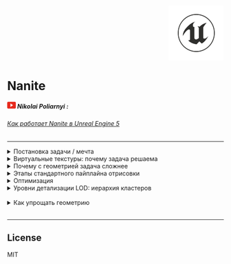 <p align="right">
	<img src="resources/pictures/UnrealEngine-128x128.png" alt="Unreal Engine">
</p>

# Nanite

##### ![Youtube](resources/pictures/Youtube-20x16.png) Nikolai Poliarnyi :
###### *[Как работает Nanite в Unreal Engine 5](https://www.youtube.com/watch?v=ltUzX1IR9JI&ab_channel=NikolaiPoliarnyi)*
- - -

<details>

<summary>Постановка задачи / мечта</summary>

|  | Кино | Игры|
|:------|:------:|:------:|
| Отрисовка | Offline | Realtime ${1\over 60}$ |
| Скорость обработки | Высокое качество | Бюджет качества |
| Подготовка ассетов | **Оригинал** | **Упрощаем assets** |

> Боль игр: Упрощение assets
>> * Время людей
>> * Специфика задачи
>> * Деньги

> Боль кино: Отрисовка
>> * Не хочется долго ждать результата

##### Хотим отдать задачу «упрощение assets» движку Unreal Engine, чтобы удовлетворить все запросы

[//]: # (--- Конец вкладки: Постановка задачи ---)

<br />

</details>

<details>
<summary>Виртуальные текстуры: почему задача решаема</summary>

#### Id Tech
###### Компания, разработавшая популярные игры, засчет технологического прорыва:
> Doom, Quake, <ins>Rage</ins>

###### Они и придумали виртуальные текстуры (ранее назывались Mega Texture, прижилось Virtual Texture)

<br />

<details>
<summary>Mip Map:</summary>

<br />

<details>
<summary>Наглядный пример Mip Map</summary>

![MipMap](https://github.com/furokl/Nanite/blob/main/resources/pictures/MipMap-660x440.png)

[//]: # (--- Конец изображения: Наглядный пример Mip Map ---)

</details>

###### Есть тяжелая по тем меркам текстура ландшафта 16к х 16к
> * ! Не влезает в память видеокарты (VRAM)
> * ! Нужно перерисовывать большой обьем информации

<details>
<summary>

###### (Смотреть изображение)

</summary>

![HighResolutionN1](https://github.com/furokl/Nanite/blob/main/resources/pictures/HighResolutionN1-581x430.png)

[//]: # (--- Конец изображения: Highmap resolution №1 ---)

</details>

<br />

###### * Если объект находится далеко, он может быть не виден персонажу или являться одним пикселем
###### Напрашивается разделить ландшафт на окрестности
> * Рядом с персонажем оригинальное качество
> * По удалению от него уменьшать разрешение
###### *<ins>Mip Map</ins> - Версия текстуры у которой есть разные уровни детализации* 

<details>
<summary>

###### (Смотреть изображение)

</summary>

![HighResolutionN2](https://github.com/furokl/Nanite/blob/main/resources/pictures/HighResolutionN2-579x396.png)

[//]: # (--- Конец изображения: Highmap resolution №2 ---)

</details>

<br />

###### Это все еще не решает проблему с объемом видеопамяти (VRAM)
> ! Теперь необходимо иметь несколько сжатых версий одной и той же текстуры

<details>
<summary>

###### (Смотреть изображение)

</summary>

![HighResolutionN3](https://github.com/furokl/Nanite/blob/main/resources/pictures/HighResolutionN3-681x544.png)

[//]: # (--- Конец изображения: Highmap resolution №3 ---)

</details>

<br />

###### Тогда мы будем хранить в видеопамяти только разбитые окрестности.
> * В конечном итоге должно выйти, что объем видеопамяти равен кол-ву пикселей монитора
> * Перестаем зависить от разрешения текстуры
###### НО
> * ! Мы предполагаем, что можем автоматически определить какие части текстуры нужны
> * ! Мы предполагаем, что кто-то сам положит в видеопамять эти окрестности

<details>
<summary>

###### (Смотреть изображение)

</summary>

![HighResolutionN4](https://github.com/furokl/Nanite/blob/main/resources/pictures/HighResolutionN4-666x516.png)

[//]: # (--- Конец изображения: Highmap resolution №4 ---)

</details>

[//]: # (--- Конец вкладки: Mip Map ---)

</details>

<details>
<summary>Рендер</summary>

###### 1. Первый проход (GPU)
###### Мы смотрим на объект и проецируем его на экран
###### Чтобы скомпенсировать: чем дальше объект от игрока, тем меньше у этого объекта уровень детальности, чтобы пиксель стал сопоставим с пикселем на экране
> * Знаем размер проекции
> * Знаем уровень Mip Map

<details>
<summary>

###### (Смотреть изображение)

</summary>

![RenderN1](https://github.com/furokl/Nanite/blob/main/resources/pictures/RenderN1-590x337.png)

[//]: # (--- Конец изображения: Render №1 ---)

</details>

###### 2. Второй проход (CPU)
###### Процессор смотрит на картину: там перечислено, что нужно для построения кадра
> В Кэше хранится информация о окрестностях, что уже лежат в видеопамяти
>> Если её нет, инициализируем эту информацию.

<details>
<summary>

###### (Смотреть изображение)

</summary>

![RenderN2](https://github.com/furokl/Nanite/blob/main/resources/pictures/RenderN2-741x375.png)

[//]: # (--- Конец изображения: Render №2 ---)

</details>

###### 3. Третий проход
###### Мы гарантировали, что вся информация на картинке прогружена
###### Рисуем виртуальную текстуру на тех уровнях разрешения, на которых нужно с учетом расстояния до персонажа
> Помним, VRAM пропорционально числу пикселей на экране
###### НО
> Гарантирует ли это Readltime? ${1\over 60}$
>> * Все быстро работает за исключением ожидания подгрузки данных в VRAM (пункт 2)
>> * Повезло, если текстура влезла в оперативную память, PCI-E шина может и справится; но <ins>придется ограничивать свободу художника</ins>

<details>
<summary>

###### (Смотреть изображение)

</summary>

![RenderN3](https://github.com/furokl/Nanite/blob/main/resources/pictures/RenderN3-464x345.png)

[//]: # (--- Конец изображения: Render №3 ---)

</details>

###### Что делать?
###### Пусть инициализация подгрузки будет происходить асихронно
###### В свою очередь, прорисовка начнется сразу с тем, что есть
> * Будем всегда держать в VRAM низкодетализированную версию
>> * Если информация о окрестностях есть, заменяем низкодетализированную версию
###### *<ins>Streaming</ins> - Процесс запроса + асихронной подргузки*

[//]: # (--- Конец вкладки: Рендер ---)

</details>

<br />

[//]: # (--- Конец вкладки: Виртуальные текстуры: почему задача решаема ---)

</details>

<details>
<summary>Почему с геометрией задача сложнее</summary>

###### Есть чуйка, что мы можем применить Streaming в том числе к геометрии
###### Однако, стоит отметить, что задача связанная с геометрией не тривиально адаптируется:
> * 2D картинка фильтруема
> * Работаем с регулярной структурой нашей картинки
>> При упрощении 4 пикселя в 1, мы можем просто усреднить их цвет
###### С геометрией мы работаем с большим множеством треугольников
> * Даже если треугольники находятся рядом, мы не можем их упрощать или усреднять

[//]: # (--- Конец вкладки: Почему с геометрией задача сложнее ---)

<br />

</details>

<details>

<summary>Этапы стандартного пайплайна отрисовки</summary>

###### Рассмотрим случай стандартного OpenGL пайплайна
###### (Камера игрока смотрит на вход в пещеру)
###### Видеокарта, с наивной точки зрения, пытается проицировать ВСЮ пещеру на экран, но мы видим лишь ближайшую поверхность

<br />

###### **1. Vertex shader**

<details>
<summary>

###### (Смотреть изображение)

</summary>

![PipelineN1](https://github.com/furokl/Nanite/blob/main/resources/pictures/PipelineN1-464x250.png)

[//]: # (--- Конец изображения: Pipeline №1 ---)

</details>

###### Ближайшую поверхность мы видим из-за Frame buffer / Depth buffer, это еще один виртуальный экран:
> * Вместо цвета храним глубину (float), он же *<ins>Z / depth<</ins>*
> * Побеждает цвет с самой меньшей глубиной
###### Также изображение, находящееся за пределами угла обзора, не будет расчитываться
###### *<ins>Frustum culling</ins> - отсечение геометрии вне видимости игрока*

<br />

<details>
<summary>

###### (Смотреть изображение)

</summary>

![PipelineN2](https://github.com/furokl/Nanite/blob/main/resources/pictures/PipelineN2-218x90.png)

[//]: # (--- Конец изображения: Pipeline №2 ---)

</details>

###### **2. Rasterization**

###### *<ins>Растаризация</ins> - преобразует каждый треугольник в фрагменты (набор пикселей)*
###### У нас есть информация о трех вершинах и нам интересны пиксели находящиеся в треугольнике

<br />

###### **3. Fragment Shader**

###### *<ins>Фрагмент шейдер</ins> - обрабатывает отдельные фрагменты, строя корректное изображение*
###### Шейдер расчитывает такие параметры как:
> * Z
> * UV
> * Color
> * Lighting
>> И на выходе получаем RGB, если победили по <ins>Z-тесту</ins>

[//]: # (--- Конец вкладки: Этапы стандартного пайплайна отрисовки ---)

<br />

</details>

<details>

<summary>Оптимизация</summary>

###### ! Асимптотика Vertex shader вышла O(N), где N - число треугольников, что не может нас устраивать

<details>

<summary>Кластеризация</summary>

###### Объединим треугольники по 128, каждую такую область возьмем в Bounding Box
> * Если Box не подходит - делаем frusting culling для всех треугольников
> * Если Box частично / полностью заходит - рассматриваем треугольники более подробно

<details>
<summary>

###### (Смотреть изображение)

</summary>

![Clustering](https://github.com/furokl/Nanite/blob/main/resources/pictures/Clustering-336x393.png)

[//]: # (--- Конец изображения: Кластеризация ---)

</details>

[//]: # (--- Конец вкладки: Кластеризация ---)

</details>

<details>

<summary>Иерархический Z Buffer</summary>

###### Представим, что у нас появилось видение с различными глубинами
###### Возьмем тот же кластер Bounding Box в Depth Buffer
> * Не нужно делать Вершинный шейдер
> * Не нужно делать Растаризацию
> * ! Нужно обработать большое количество значений Z
###### Тогда продолжаем сжимать изображение до тех пор, пока не дойдем до константного значения, к примеру до 1 или 4 пикселя
> * Теперь можем осуществлять Z-Тест, если провалили проверку, эти 128 треугольников нас не интересуют
> * ! Кто дал буфер глубины?

<details>
<summary>

###### (Смотреть изображение)

</summary>

![HierarhicalBuffer](https://github.com/furokl/Nanite/blob/main/resources/pictures/HierarhicalBuffer-112x30.png)

[//]: # (--- Конец изображения: Иерархический Z Buffer ---)

</details>

###### Проекция кадров в VR:

###### Боль: при быстром движении головой, появлялись микрофризы
###### Каждый кадр - Depth Buffer + RGB
###### Будем не перерисовывать каждый кадр, а менять уже существующий, проецируя основную часть экрана
> + Плавное изображение в движении
> - Дольше отрисовка новых обьектов

<details>
<summary>

###### (Смотреть изображение)

</summary>

![VR](https://github.com/furokl/Nanite/blob/main/resources/pictures/VR-282x198.png)

[//]: # (--- Конец изображения: VR ---)

</details>

###### Точно также, как с VR: применяем иерархический Z Buffer на основе предыдущего кадра
> Удобнее запомнить, какие треугольники победили по Z-Тесту на основной части экрана

[//]: # (--- Конец вкладки: Иерархический Z Buffer ---)

</details>

<details>

<summary>Фрагментный шейдер</summary>

###### Нет смысла расчитывать UV, Color, Lighting, если не победили по Z-Тесту
###### Следовало бы разбить данный шейдер на 2 части:
> * Z-Test
> * Material (UV, Color, Lighting -> RGB)
###### Заметим, что можно оставить растаризацию на первом этапе, для этого надо знать
> * Z
> * Номер объекта
> * Номер треугольника 

[//]: # (--- Конец вкладки: ---)

</details>

[//]: # (--- Конец вкладки: Оптимизация ---)

<br />

</details>

<details>

<summary>Уровни детализации LOD: иерархия кластеров</summary>

###### Попробуем составить дерево кластеров:
###### (Прям представляем бинарное дерево, где его элементы 128 треугольников)
> * Объединяем 2 соседних кластера
> * Упрощаем в 2 раза
>> ! Проблема со швами

<details>
<summary>

###### (Смотреть изображение)

</summary>

![HierarhicalClasters](https://github.com/furokl/Nanite/blob/main/resources/pictures/HierarhicalClasters-349x175.png)

[//]: # (--- Конец изображения: Иерархия кластеров ---)

</details>

###### На границах, стыковках кластеров разной детализации будет проблема со швами - их необходимо **заморозить**
> ! Сталкиваемся с тем, что приходится замараживать все дерево на одном уровне
###### Чтобы решить проблему со швами без столь сильной заморозки, следует сделать больше детей; разные вариации кластеров
###### **Пример с Unreal Engine:**
> * Объединяем 4 соседних кластера
> * Упрощаем в 2 раза
> * Делим на 2

<details>
<summary>

###### (Смотреть изображение)

</summary>

![HierarhicalClasters](https://github.com/furokl/Nanite/blob/main/resources/pictures/HierarhicalClastersN2-491x147.png)

[//]: # (--- Конец изображения: Иерархия кластеров ---)

</details>

###### Как и с виртуальными текстурами, мы не храним всю иерархию кластеров:
> * Самую 'верхушку' помещаем в VRAM
> * Детали запрашиваем у CPU
###### Также важно: если объект принадлежит нам целиком, мы его можем объединять с другими объектами;
> Проблема со швами в этом случае не повторится

[//]: # (--- Конец вкладки: Уровни детализации LOD ---)

</details>

<br />

<details>

<summary>Как упрощать геометрию</summary>

[//]: # (--- Конец вкладки: Как упрощать геометрию ---)

###### Edge Collapse (Схлопывание точек)
###### QSlim, Quadric Error Metrix (QEM), 4x4 matrix Q per vertex V

<details>
<summary>

###### (Смотреть изображение)

</summary>

![SimpleGeometryN1](https://github.com/furokl/Nanite/blob/main/resources/pictures/SimpleGeometryN1-290x129.png)

[//]: # (--- Конец изображения: SimpleGeometryN1 ---)

</details>

###### Какие ребра надо схлопывать?
> Те, которые минимально ухудшат качество (нанесут минимальную ошибку)
###### *<ins>Ошибка</ins> - изменение при схлопывание ребра*
###### * Вершина - пересечение плоскостей, тогда:
###### **<ins>Ошибка</ins> - расстояние вершины до всех плоскостей** $$Error = \sum d^2$$

</details>

<br />

- - -

## License

MIT

[//]: # (Created on 23/12/2023)
[//]: # (By furokl)
